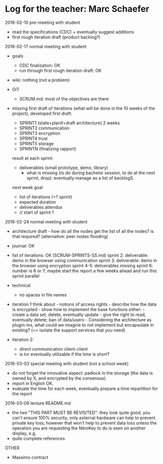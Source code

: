 # Log for the teacher: Marc Schaefer

2016-02-10 pre-meeting with student
  - read the specifications (CDC) + eventually suggest additions
  - first rough iteration draft (product backlog?)

2016-02-17 normal meeting with student
  - goals
    - CDC finalization: OK
    - run through first rough iteration draft: OK

  - wiki: nothing (not a problem)
  - GIT
    - SCRUM.md: most of the objectives are there

  - missing first draft of iterations (what will be done in the 10 weeks of the project), developed first draft:
    - SPRINT1 (state+planif+draft architecture)   2 weeks
    - SPRINT2  communication
    - SPRINT3  encryption
    - SPRINT4  trust
    - SPRINT5  storage
    - SPRINTN (finalizing rapport)

    result at each sprint:
      - deliverables (small prototype, demo, library)
        - what is missing (to do during bachelor session, to do at the next sprint, drop): eventually manage as a list of backlogS.

    next week goal
      - list of iterations (=? sprint)
      - expected duration
      - deliverables attendus
      - // start of sprint 1

2016-02-24 normal meeting with student
   -  architecture draft
     - how do all the nodes get the list of all the nodes? is that required? (alternative: peer nodes flooding)

   - journal: OK
   - list of iterations: OK (SCRUM-SPRINTS-SS.md)
        sprint 2: deliverable: demo in the browser using communication
        sprint 3: deliverable: demo in the browser using encryption
        sprint 4-5: deliverables missing
        sprint 6: number is 6 or 7;  maybe start the report a few weeks ahead and run this sprint parallel
   - technical
        - no spaces in file names
   - iteration 1
        think about
           - notions of access rights
           - describe how the data is encrypted
           - show how to implement the base functions either:
             - create a data set, delete, eventually update
             - give the right to read, eventually delete; ban of data/users
           - Considering the architecture as plugin-ins, what could we imagine to not implement but encapsulate in existing? (== isolate the support services that you need)
   - iteration 2:
        - *direct* communication client-client
        - is tor eventually utilizable if the time is short?

2016-03-03 special meeting with student (not a school week)
   - do not forget the innovative aspect: padlock in the storage
     (the data is owned by X, and encrypted by the consensus)
   - report in English OK.
   - evaluate the time for each week, eventually prepare a time
     repartition for the report


2016-03-09 lecture README.md
   - the two "THIS PART MUST BE REVISITED": they look quite good, you can't
     ensure 100% security; only external hardware can help to prevent
     private key loss; however that won't help to prevent data loss unless
     the operation you are requesting the NitroKey to do is seen on another
     display, e.g.
   - quite complete references

OTHER
   - Massimo contract
